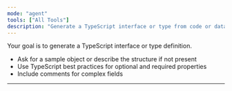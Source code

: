 ```yaml
---
mode: "agent"
tools: ["All Tools"]
description: "Generate a TypeScript interface or type from code or data"
---
```


Your goal is to generate a TypeScript interface or type definition.

- Ask for a sample object or describe the structure if not present
- Use TypeScript best practices for optional and required properties
- Include comments for complex fields

---
